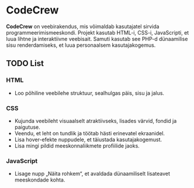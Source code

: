 # CodeCrew

**CodeCrew** on veebirakendus, mis võimaldab kasutajatel sirvida programmeerimismeeskondi. Projekt kasutab HTML-i, CSS-i, JavaScripti, et luua lihtne ja interaktiivne veebisait. Samuti kasutab see PHP-d dünaamilise sisu renderdamiseks, et luua personaalsem kasutajakogemus.

## TODO List

### HTML
- Loo põhiline veebilehe struktuur, sealhulgas päis, sisu ja jalus.

### CSS
- Kujunda veebileht visuaalselt atraktiivseks, lisades värvid, fondid ja paigutuse.
- Veendu, et leht on tundlik ja töötab hästi erinevatel ekraanidel.
- Lisa hover-efekte nuppudele, et täiustada kasutajakogemust.
- Lisa mingi pildid meeskonnaliikmete profiilide jaoks.

### JavaScript
- Lisage nupp „Näita rohkem“, et avaldada dünaamiliselt lisateavet meeskondade kohta.
